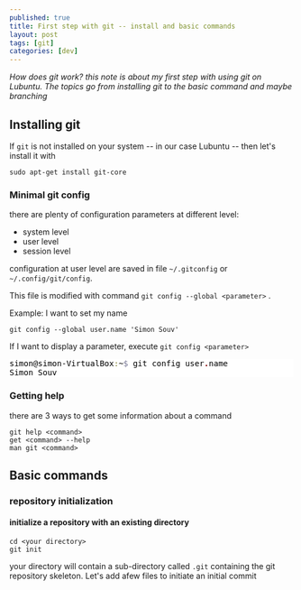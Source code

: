 ```yaml
---
published: true
title: First step with git -- install and basic commands
layout: post
tags: [git]
categories: [dev]
---
```

*How does git work? this note is about my first step with using git on Lubuntu. The topics go from installing git to the basic command and maybe branching*

<!--excerpt-->

## Installing git

If `git` is not installed on your system -- in our case Lubuntu -- then let's install it with

    sudo apt-get install git-core

### Minimal git config

there are plenty of configuration parameters at different level:
* system level
* user level
* session level

configuration at user level are saved in file `~/.gitconfig` or `~/.config/git/config`. 

This file is modified with command `git config --global <parameter>` . 

Example: I want to set my name

    git config --global user.name 'Simon Souv'

If I want to display a parameter, execute `git config <parameter>` 

<pre style='color:#000000;background:#ffffff;'>simon@simon-VirtualBox<span style='color:#808030; '>:</span>~<span style='color:#797997; '>$</span> git config user<span style='color:#800000; font-weight:bold; '>.</span>name
Simon Souv
</pre>

### Getting help

there are 3 ways to get some information about a command

~~~
git help <command>
get <command> --help
man git <command>
~~~

## Basic commands

### repository initialization

#### initialize a repository with an existing directory

~~~
cd <your directory>
git init
~~~
your directory will contain a sub-directory called `.git` containing the git repository skeleton. Let's add afew files to initiate an initial commit


